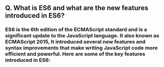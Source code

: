 ## Q. What is ES6 and what are the new features introduced in ES6? ##

### ES6 is the 6th edition of the ECMAScript standard and is a significant update to the JavaScript language. It also known as ECMAScript 2015, It introduced several new features and syntax improvements that make writing JavaScript code more efficient and powerful. Here are some of the key features introduced in ES6: ###